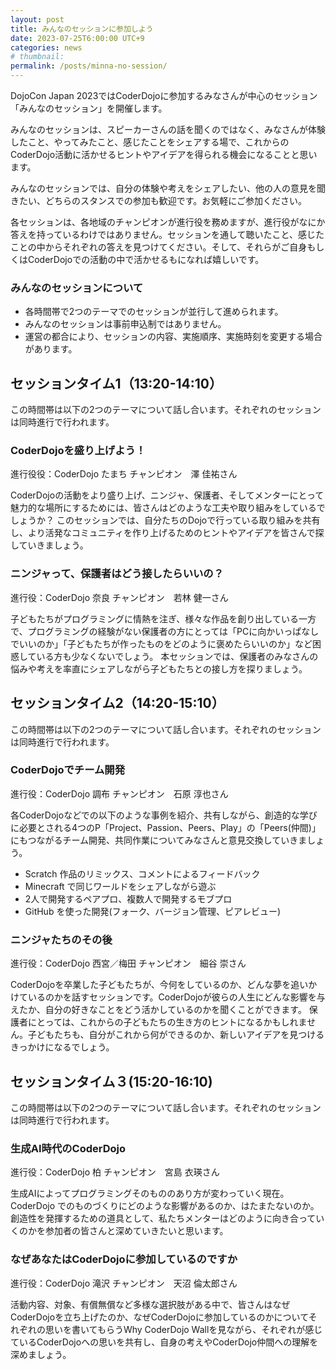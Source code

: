 ```yaml
---
layout: post
title: みんなのセッションに参加しよう
date: 2023-07-25T6:00:00 UTC+9
categories: news
# thumbnail: 
permalink: /posts/minna-no-session/
---
```

DojoCon Japan 2023ではCoderDojoに参加するみなさんが中心のセッション「みんなのセッション」を開催します。

みんなのセッションは、スピーカーさんの話を聞くのではなく、みなさんが体験したこと、やってみたこと、感じたことをシェアする場で、これからのCoderDojo活動に活かせるヒントやアイデアを得られる機会になることと思います。

みんなのセッションでは、自分の体験や考えをシェアしたい、他の人の意見を聞きたい、どちらのスタンスでの参加も歓迎です。お気軽にご参加ください。

各セッションは、各地域のチャンピオンが進行役を務めますが、進行役がなにか答えを持っているわけではありません。セッションを通して聴いたこと、感じたことの中からそれぞれの答えを見つけてください。そして、それらがご自身もしくはCoderDojoでの活動の中で活かせるもになれば嬉しいです。

### **みんなのセッションについて**
- 各時間帯で2つのテーマでのセッションが並行して進められます。
- みんなのセッションは事前申込制ではありません。
- 運営の都合により、セッションの内容、実施順序、実施時刻を変更する場合があります。

## セッションタイム1（13:20-14:10）
この時間帯は以下の2つのテーマについて話し合います。それぞれのセッションは同時進行で行われます。

### **CoderDojoを盛り上げよう！**
進行役役：CoderDojo たまち チャンピオン　澤 佳祐さん

CoderDojoの活動をより盛り上げ、ニンジャ、保護者、そしてメンターにとって魅力的な場所にするためには、皆さんはどのような工夫や取り組みをしているでしょうか？
このセッションでは、自分たちのDojoで行っている取り組みを共有し、より活発なコミュニティを作り上げるためのヒントやアイデアを皆さんで探していきましょう。

### **ニンジャって、保護者はどう接したらいいの？**
進行役：CoderDojo 奈良 チャンピオン　若林 健一さん

子どもたちがプログラミングに情熱を注ぎ、様々な作品を創り出している一方で、プログラミングの経験がない保護者の方にとっては「PCに向かいっぱなしでいいのか」「子どもたちが作ったものをどのように褒めたらいいのか」など困惑している方も少なくないでしょう。
本セッションでは、保護者のみなさんの悩みや考えを率直にシェアしながら子どもたちとの接し方を探りましょう。

## セッションタイム2（14:20-15:10）
この時間帯は以下の2つのテーマについて話し合います。それぞれのセッションは同時進行で行われます。

### **CoderDojoでチーム開発**
進行役：CoderDojo 調布 チャンピオン　石原 淳也さん

各CoderDojoなどでの以下のような事例を紹介、共有しながら、創造的な学びに必要とされる4つのP「Project、Passion、Peers、Play」の「Peers(仲間)」にもつながるチーム開発、共同作業についてみなさんと意見交換していきましょう。

- Scratch 作品のリミックス、コメントによるフィードバック
- Minecraft で同じワールドをシェアしながら遊ぶ
- 2人で開発するペアプロ、複数人で開発するモブプロ
- GitHub を使った開発(フォーク、バージョン管理、ピアレビュー)

### **ニンジャたちのその後**
進行役：CoderDojo 西宮／梅田 チャンピオン　細谷 崇さん

CoderDojoを卒業した子どもたちが、今何をしているのか、どんな夢を追いかけているのかを話すセッションです。CoderDojoが彼らの人生にどんな影響を与えたか、自分の好きなことをどう活かしているのかを聞くことができます。
保護者にとっては、これからの子どもたちの生き方のヒントになるかもしれません。子どもたちも、自分がこれから何ができるのか、新しいアイデアを見つけるきっかけになるでしょう。

## セッションタイム３(15:20-16:10)
この時間帯は以下の2つのテーマについて話し合います。それぞれのセッションは同時進行で行われます。

### **生成AI時代のCoderDojo**
進行役：CoderDojo 柏 チャンピオン　宮島 衣瑛さん

生成AIによってプログラミングそのもののあり方が変わっていく現在。CoderDojo でのものづくりにどのような影響があるのか、はたまたないのか。創造性を発揮するための道具として、私たちメンターはどのように向き合っていくのかを参加者の皆さんと深めていきたいと思います。

### **なぜあなたはCoderDojoに参加しているのですか**
進行役：CoderDojo 滝沢 チャンピオン　天沼 倫太郎さん

活動内容、対象、有償無償など多様な選択肢がある中で、皆さんはなぜCoderDojoを立ち上げたのか、なぜCoderDojoに参加しているのかについてそれぞれの思いを書いてもらうWhy CoderDojo Wallを見ながら、それぞれが感じているCoderDojoへの思いを共有し、自身の考えやCoderDojo仲間への理解を深めましょう。
